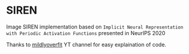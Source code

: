 # SIREN

Image SIREN implementation based on ```Implicit Neural Representation with Periodic Activation Functions``` presented in NeurIPS 2020
















Thanks to [mildlyoverfit](https://www.youtube.com/channel/UCYBSjwkGTK06NnDnFsOcR7g) YT channel for easy explaination of code. 
